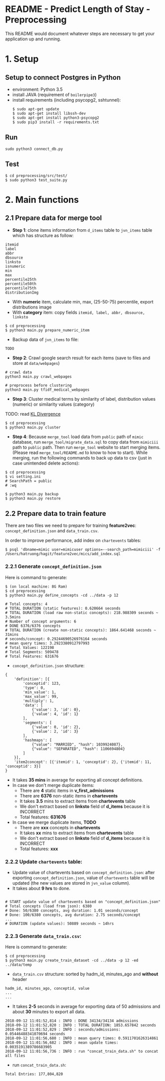 # README - Predict Length of Stay - Preprocessing #

This README would document whatever steps are necessary to get your application up and running.

# 1. Setup

## Setup to connect Postgres in Python

- environment: Python 3.5
- install JAVA (requirement of `boilerpipe3`)
- install requirements (including psycopg2, sshtunnel):
    ```
    $ sudo apt-get update
    $ sudo apt-get install libssh-dev
    $ sudo apt-get install python3-psycopg2
    $ sudo pip3 install -r requirements.txt
    ```

## Run

```
sudo python3 connect_db.py
```

## Test

```
$ cd preprocessing/src/test/
$ sudo python3 test_suite.py
```

# 2. Main functions

## 2.1 Prepare data for merge tool

* **Step 1**: clone items information from `d_items` table to `jvn_items` table which has structure as follow:

```
itemid
label
abbr
dbsource
linksto
isnumeric
min
max
percentile25th
percentile50th
percentile75th
distributionImg
```

- With **numeric** item, calculate min, max, (25-50-75) percentile, export distributions image
- With **category** item: copy fields `itemid, label, abbr, dbsource, linksto`

```
$ cd preprocessing
$ python3 main.py prepare_numeric_item
```

- Backup data of `jvn_items` to file:

```
TODO
```

* **Step 2**: Crawl google search result for each items (save to files and store at `data/webpages`)

```
# crawl data
python3 main.py crawl_webpages

# preprocess before clustering
python3 main.py tfidf_medical_webpages
```

* **Step 3**: Cluster medical terms by similarity of label, distribution values (numeric) or similarity values (category)

TODO: read [KL Divergence](https://bigdatascientistblog.wordpress.com/2017/09/11/a-simple-introduction-to-kullback-leibler-divergence-through-python-code/)

```
$ cd preprocessing
$ python3 main.py cluster
```

* **Step 4**: Because `merge_tool` load data from `public` path of `mimic` database, run `merge_tool/migrate_data.sql` to copy data from `mimiciii` path to `public` path. Then run `merge_tool` website to start merging items. (Please read `merge_tool/README.md` to know to how to start). While merging, run the following commands to back up data to csv (just in case unintended delete actions):

```
$ cd preprocessing
$ vi setting.ini
# SearchPath = public
# :wq

$ python3 main.py backup
$ python3 main.py restore
```

## 2.2 Prepare data to train feature

There are two files we need to prepare for training **feature2vec**: `concept_definition.json` and `data_train.csv`.

In order to improve performance, add index on `chartevents` tables:

```
$ psql 'dbname=mimic user=mimicuser options=--search_path=mimiciii' -f /Users/hatruong/hagit/feature2vec/mics/add_index.sql
```

### 2.2.1 Generate `concept_definition.json`

Here is command to generate:
```
$ (on local machine: 8G Ram)
$ cd preprocessing
$ python3 main.py define_concepts -cd ../data -p 12

# Total concepts: 4
# TOTAL DURATION (static features): 0.620664 seconds
# TOTAL DURATION (load raw non-static concepts): 218.988309 seconds ~ 3.5mins
# Number of concept arguments: 6
# DONE 6376/6376 concepts
# TOTAL DURATION (create non-static concepts): 1864.641468 seconds ~ 31mins
# seconds/concept: 0.29244690526976164 seconds
# mean query times: 3.2923380912797993
# Total Values: 122198
# Total Segments: 509478
# Total Features: 631676

```

* `concept_definition.json` structure:

```
{
    'definition': [{
        'conceptid': 123,
        'type': 0,
        'min_value': 1,
        'max_value': 99,
        'multiply': 1,
        'data': [
            {'value': 3, 'id': 0},
            {'value': 4, 'id': 1}
        ],
        'segments': [
            {'value': 0, 'id': 2},
            {'value': 2, 'id': 3}
        ],
        'hashmaps': [
            {"value": "MARRIED", "hash": 1039924087},
            {"value": "SEPARATED", "hash": 1106694804}
        ]
    }],
    'item2concept': [{'itemid': 1, 'conceptid': 2}, {'itemid': 11, 'conceptid': 3}]
}
```

* It takes **35 mins** in average for exporting all concept definitions.
* In case we don't merge duplicate items:
    - There are **4** static items in **v_first_admissions**
    - There are **6376** non-static items in **chartevents**
    - It takes **3.5** mins to extract items from **chartevents** table
    - We don't extract based on **linksto** field of **d_items** because it is INCORRECT
    - Total features: **631676**
* In case we merge duplicate items, **TODO**
    - There are **xxx** concepts in **chartevents**
    - It takes **xx** mins to extract items from **chartevents** table
    - We don't extract based on **linksto** field of **d_items** because it is INCORRECT
    - Total features: **xxx**

### 2.2.2 Update `chartevents` table:

* Update value of chartevents based on `concept_definition.json`: after exporting `concept_definition.json`, value of `chartevents` table will be updated (the new values are stored in `jvn_value` column).
* It takes about **9 hrs** to done.

```

# START update value of chartevents based on "concept_definition.json"
# Total concepts (load from json): 6380
# Done: 50/6380 concepts, avg duration: 1.01 seconds/concept
# Done: 100/6380 concepts, avg duration: 2.75 seconds/concept
...
# DURATION (update values): 50889 seconds ~ 14hrs
```

### 2.2.3 Generate `data_train.csv`:

Here is command to generate:
```
$ cd preprocessing
$ python3 main.py create_train_dataset -cd ../data -p 12 -ed ../data/temp
```

* `data_train.csv` structure: sorted by hadm_id, minutes_ago and **without** header

```
hadm_id, minutes_ago, conceptid, value
...
...
```

* It takes **2-5** seconds in average for exporting data of 50 admissions and about **30** minutes to export all data.

```
2018-09-12 11:01:52,814 : INFO : DONE 34134/34134 admissions
2018-09-12 11:01:52,820 : INFO : TOTAL DURATION: 1853.657842 seconds
2018-09-12 11:01:52,829 : INFO : seconds/admissions: 0.05446488341070694 seconds
2018-09-12 11:01:56,680 : INFO : mean query times: 0.5911701626314861
2018-09-12 11:01:56,682 : INFO : mean update times: 0.0035191389786683905
2018-09-12 11:01:56,736 : INFO : run "concat_train_data.sh" to concat all files
```

* run `concat_train_data.sh`:

```
Total Entries: 177,804,820
```
